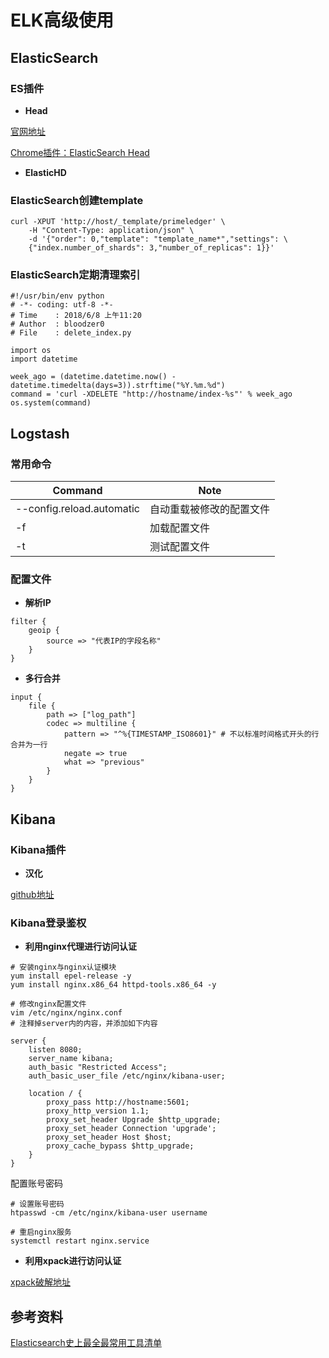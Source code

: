 # ELK高级使用

## ElasticSearch
### ES插件
* **Head**

[官网地址](http://mobz.github.io/elasticsearch-head/)

[Chrome插件：ElasticSearch Head](https://chrome.google.com/webstore/search/elasticsearch)

* **ElasticHD**

### ElasticSearch创建template
```
curl -XPUT 'http://host/_template/primeledger' \ 
    -H "Content-Type: application/json" \ 
    -d '{"order": 0,"template": "template_name*","settings": \ 
    {"index.number_of_shards": 3,"number_of_replicas": 1}}'
```

### ElasticSearch定期清理索引
```
#!/usr/bin/env python
# -*- coding: utf-8 -*-
# Time    : 2018/6/8 上午11:20
# Author  : bloodzer0
# File    : delete_index.py

import os
import datetime

week_ago = (datetime.datetime.now() - datetime.timedelta(days=3)).strftime("%Y.%m.%d")
command = 'curl -XDELETE "http://hostname/index-%s"' % week_ago
os.system(command)
```

## Logstash
### 常用命令
Command						| Note
---								| ---
--config.reload.automatic	| 自动重载被修改的配置文件
-f								| 加载配置文件
-t								| 测试配置文件

### 配置文件
* **解析IP**

```
filter {
    geoip {
        source => "代表IP的字段名称"
    }
}
```

* **多行合并**

```
input {
    file {
        path => ["log_path"]
        codec => multiline {
            pattern => "^%{TIMESTAMP_ISO8601}" # 不以标准时间格式开头的行合并为一行
            negate => true
            what => "previous"
        }
    }
}
```

## Kibana
### Kibana插件
* **汉化**

[github地址](https://github.com/anbai-inc/Kibana_Hanization/)

### Kibana登录鉴权
* **利用nginx代理进行访问认证**

```
# 安装nginx与nginx认证模块
yum install epel-release -y
yum install nginx.x86_64 httpd-tools.x86_64 -y

# 修改nginx配置文件
vim /etc/nginx/nginx.conf
# 注释掉server内的内容，并添加如下内容
```

```
server {
    listen 8080;
    server_name kibana;
    auth_basic "Restricted Access";
    auth_basic_user_file /etc/nginx/kibana-user;

    location / {
        proxy_pass http://hostname:5601;
        proxy_http_version 1.1;
        proxy_set_header Upgrade $http_upgrade;
        proxy_set_header Connection 'upgrade';
        proxy_set_header Host $host;
        proxy_cache_bypass $http_upgrade;
    }
}
```

配置账号密码

```
# 设置账号密码
htpasswd -cm /etc/nginx/kibana-user username

# 重启nginx服务
systemctl restart nginx.service
```

* **利用xpack进行访问认证**

[xpack破解地址](https://www.cnblogs.com/chengjiawei/p/8991859.html)

## 参考资料
[Elasticsearch史上最全最常用工具清单](https://mp.weixin.qq.com/s/s2ema4tIXKcqTNUUhjGt1w)

